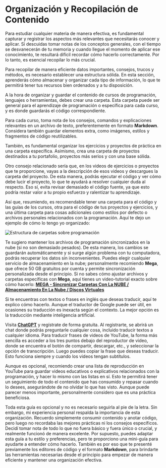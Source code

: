 # Organización y Recopilación de Contenido

Para estudiar cualquier materia de manera efectiva, es fundamental capturar y registrar los aspectos más relevantes que necesitarás conocer y aplicar. Si descuidas tomar notas de los conceptos generales, con el tiempo se desvanecerán de tu memoria y cuando llegue el momento de aplicar ese conocimiento, te resultará difícil recordar cómo hacerlo correctamente. Por lo tanto, es esencial recopilar lo más crucial.

Para recopilar de manera eficiente datos importantes, consejos, trucos y métodos, es necesario establecer una estructura sólida. En esta sección, aprenderás cómo almacenar y organizar cada tipo de información, lo que te permitirá tener tus recursos bien ordenados y a tu disposición.

A la hora de organizar y guardar el contenido de cursos de programación, lenguajes o herramientas, debes crear una carpeta. Esta carpeta puede ser general para el aprendizaje de programación o específica para cada curso, y es donde guardarás el código correspondiente.

Para cada curso, toma nota de los consejos, comandos y explicaciones relevantes en un archivo de texto, preferentemente en formato **Markdown**. Considera también guardar elementos extra, como imágenes, estilos y fragmentos de código reutilizables.

También, es fundamental organizar los ejercicios y proyectos de práctica en una carpeta específica. Asimismo, crea una carpeta de proyectos destinados a tu portafolio, proyectos más serios y con una base sólida.

Otro consejo relacionado sería que, en los videos de ejercicios o proyectos que te proporcione, vayas a la descripción de esos videos y descargues la carpeta del proyecto. De esta manera, podrás ejecutar el código y ver cómo debe lucir el proyecto, lo que te ayudará a resolver cualquier duda al respecto. Eso sí, evita revisar demasiado el código fuente, ya que esto podría restar valor a tu propio esfuerzo y ralentizar tu aprendizaje.

Así que, resumiendo, es recomendable tener una carpeta para el código y las guías de los cursos, otra para el código de tus proyectos y ejercicios, y una última carpeta para cosas adicionales como estilos por defecto o archivos personales relacionados con la programación. Aquí te dejo un ejemplo de cómo lo tengo yo organizado:

![Estructura de carpetas sobre programación](./assets/programming-folders-structure-es.jpg)

Te sugiero mantener los archivos de programación sincronizados en la nube (si no son demasiado pesados). De esta manera, los cambios se guardarán automáticamente y si surge algún problema con tu computadora, podrás recuperar los datos sin inconvenientes. Puedes elegir cualquier servicio de almacenamiento en la nube; personalmente recomiendo **Mega**, que ofrece 50 GB gratuitos por cuenta y permite sincronización personalizada desde el principio. Si no sabes cómo ajustar archivos y carpetas específicas con **Mega**, aquí tienes un video-tutorial exacto sobre cómo hacerlo: **[MEGA - Sincronizar Carpetas Con La NUBE / Almacenamiento En La Nube / Discos Virtuales](https://www.youtube.com/watch?v=Y9g3bnrYUuQ)**

Si te encuentras con textos o frases en inglés que deseas traducir, aquí te explico cómo hacerlo. Aunque el traductor de Google puede ser útil, en ocasiones su traducción es inexacta según el contexto. La mejor opción es la traducción mediante inteligencia artificial.

Visita **[ChatGPT](https://chat.openai.com/auth/login)** y regístrate de forma gratuita. Al registrarte, se abrirá un chat donde podrás preguntarle cualquier cosa, incluido traducir textos a cualquier idioma. Para traducir frases de videos de YouTube, la forma más sencilla es acceder a los tres puntos debajo del reproductor de video, donde se encuentra el botón de compartir, descargar, etc., y seleccionar la opción de transcripción. Luego puedes copiar la frase que deseas traducir. Esto funciona siempre y cuando los videos tengan subtítulos.

Aunque es opcional, recomiendo crear una lista de reproducción en YouTube para guardar videos educativos o explicativos relacionados con la programación, y hacer lo mismo con las listas en sí. Esto te permitirá tener un seguimiento de todo el contenido que has consumido y repasar cuando lo desees, asegurándote de no olvidar lo que has visto. Aunque puede parecer menos importante, personalmente considero que es una práctica beneficiosa.

Toda esta guía es opcional y no es necesario seguirla al pie de la letra. Sin embargo, mi experiencia personal respalda la importancia de esta organización. Recuerdo simplemente consumir contenido y anotar código, pero luego no recordaba las mejores prácticas ni los consejos específicos. Decidí tomar nota de todo lo que no fuera básico y fuera único o crucial, y realmente funcionó de manera excelente. Por supuesto, puedes adaptar esta guía a tu estilo y preferencias, pero te proporciono una mini-guía para ayudarte a entender cómo hacerlo. También es por eso que te presenté previamente los editores de código y el formato **Markdown**, para brindarte las herramientas necesarias desde el principio para empezar de manera eficiente y mantener una organización efectiva.
